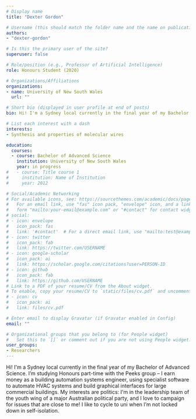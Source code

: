 ```yaml
---
# Display name
title: "Dexter Gordon"

# Username (this should match the folder name and the name on publications)
authors:
- "dexter-gordon"

# Is this the primary user of the site?
superuser: false

# Role/position (e.g., Professor of Artificial Intelligence)
role: Honours Student (2020)

# Organizations/Affiliations
organizations:
- name: University of New South Wales
  url: ""

# Short bio (displayed in user profile at end of posts)
bio: Hi! I'm a Sydney local currently in the final year of my Bachelor of Advanced Science. I’m studying Honours part-time with the Peeks group – I earn money as a building automation systems engineer, using specialist software to automate HVAC systems and build graphical interfaces for large commercial buildings. My interests are politics&#58; I'm in the leadership team of the youth wing of a major Australian political party, and I love to campaign for issues that are close to me! I like to cycle to uni when I’m not locked down in self-isolation.

# List each interest with a dash
interests:
- Synthesis and properties of molecular wires

education:
  courses:
  - course: Bachelor of Advanced Science
    institution: University of New South Wales
    year: in progress
#   - course: Title course 1
#     institution: Name of Institution
#     year: 2012

# Social/Academic Networking
# For available icons, see: https://sourcethemes.com/academic/docs/page-builder/#icons
#   For an email link, use "fas" icon pack, "envelope" icon, and a link in the
#   form "mailto:your-email@example.com" or "#contact" for contact widget.
# social:
# - icon: envelope
#   icon_pack: fas
#   link: '#contact'  # For a direct email link, use "mailto:test@example.org".
# - icon: twitter
#   icon_pack: fab
#   link: https://twitter.com/USERNAME
# - icon: google-scholar
#   icon_pack: ai
#   link: https://scholar.google.com/citations?user=PERSON-ID
# - icon: github
#   icon_pack: fab
#   link: https://github.com/USERNAME
# Link to a PDF of your resume/CV from the About widget.
# To enable, copy your resume/CV to `static/files/cv.pdf` and uncomment the lines below.
# - icon: cv
#   icon_pack: ai
#   link: files/cv.pdf

# Enter email to display Gravatar (if Gravatar enabled in Config)
email: ""

# Organizational groups that you belong to (for People widget)
#   Set this to `[]` or comment out if you are not using People widget.
user_groups:
- Researchers
---
```

Hi! I'm a Sydney local currently in the final year of my Bachelor of Advanced Science. I’m studying Honours part-time with the Peeks group – I earn money as a building automation systems engineer, using specialist software to automate HVAC systems and build graphical interfaces for large commercial buildings. My interests are politics&#58; I'm in the leadership team of the youth wing of a major Australian political party, and I love to campaign for issues that are close to me! I like to cycle to uni when I’m not locked down in self-isolation.
